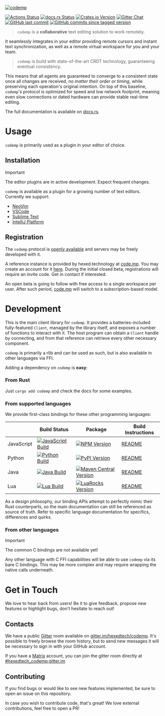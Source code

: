 [![codemp](https://code.mp/static/banner.png)](https://code.mp)

[![Actions Status](https://github.com/hexedtech/codemp/actions/workflows/test.yml/badge.svg)](https://github.com/hexedtech/codemp/actions)
[![docs.rs Status](https://img.shields.io/docsrs/codemp)](https://docs.rs/codemp/)
[![Crates.io Version](https://img.shields.io/crates/v/codemp)](https://crates.io/crates/codemp)
[![Gitter Chat](https://img.shields.io/gitter/room/hexedtech/codemp)](https://gitter.im/hexedtech/codemp)
[![GitHub last commit](https://img.shields.io/github/last-commit/hexedtech/codemp)](https://github.com/hexedtech/codemp/commits/dev/)
[![GitHub commits since tagged version](https://img.shields.io/github/commits-since/hexedtech/codemp/v0.8.2)](https://github.com/hexedtech/codemp/releases/tag/v0.8.2)

> `codemp` is a **collaborative** text editing solution to work remotely.

It seamlessly integrates in your editor providing remote cursors and instant text synchronization,
as well as a remote virtual workspace for you and your team.

> `codemp` is build with state-of-the-art CRDT technology, guaranteeing eventual consistency.

This means that all agents are guaranteed to converge to a consistent state once all changes are received,
_no matter their order or timing_, while preserving each operation's original intention. On top of this
baseline, `codemp`'s protocol is optimized for speed and low network footprint, meaning even slow
connections or dated hardware can provide stable real-time editing.

The full documentation is available on [docs.rs](https://docs.rs/codemp/).

# Usage
`codemp` is primarily used as a plugin in your editor of choice.

## Installation
> [!IMPORTANT]
> The editor plugins are in active development. Expect frequent changes.

`codemp` is available as a plugin for a growing number of text editors. Currently we support:
 - [NeoVim](https://github.com/hexedtech/codemp-nvim)
 - [VSCode](https://github.com/hexedtech/codemp-vscode)
 - [Sublime Text](https://github.com/hexedtech/codemp-sublime)
 - [IntelliJ Platform](https://github.com/hexedtech/codemp-intellij)

## Registration
The `codemp` protocol is [openly available](https://github.com/hexedtech/codemp-proto/) and servers may be freely developed with it.

A reference instance is provided by hexed.technology at [code.mp](https://code.mp). You may create an account for it [here](https://code.mp/signup).
During the initial closed beta, registrations will require an invite code. Get in contact if interested.

An open beta is going to follow with free access to a single workspace per user.
After such period, [code.mp](https://code.mp) will switch to a subscription-based model.

# Development
This is the main client library for `codemp`. It provides a batteries-included fully-featured `Client`, managed by the library itself, and exposes a number of functions to interact with it. The host program can obtain a `Client` handle by connecting, and from that reference can retrieve every other necessary component.

`codemp` is primarily a rlib and can be used as such, but is also available in other languages via FFI.

Adding a dependency on `codemp` is **easy**:

### From Rust
Just `cargo add codemp` and check the docs for some examples.

### From supported languages
We provide first-class bindings for these other programming languages:


|            | Build Status                                                                                                                                                                | Package                                                                                                                                 | Build Instructions                    |
| ---------- | --------------------------------------------------------------------------------------------------------------------------------------------------------------------------- | --------------------------------------------------------------------------------------------------------------------------------------- | ------------------------------------- |
| JavaScript | [![JavaScript Build](https://github.com/hexedtech/codemp/actions/workflows/javascript.yml/badge.svg)](https://github.com/hexedtech/codemp/actions/workflows/javascript.yml) | [![NPM Version](https://img.shields.io/npm/v/codemp)](https://npmjs.org/package/codemp)                                                 | [README](./dist/README.md#javascript) |
| Python     | [![Python Build](https://github.com/hexedtech/codemp/actions/workflows/python.yml/badge.svg)](https://github.com/hexedtech/codemp/actions/workflows/python.yml)             | [![PyPI Version](https://img.shields.io/pypi/v/codemp)](https://pypi.org/project/codemp)                                                | [README](./dist/README.md#python)     |
| Java       | [![Java Build](https://github.com/hexedtech/codemp/actions/workflows/java.yml/badge.svg)](https://github.com/hexedtech/codemp/actions/workflows/java.yml)                   | [![Maven Central Version](https://img.shields.io/maven-central/v/mp.code/codemp)](https://central.sonatype.com/artifact/mp.code/codemp) | [README](./dist/README.md#java)       |
| Lua        | [![Lua Build](https://github.com/hexedtech/codemp/actions/workflows/lua.yml/badge.svg)](https://github.com/hexedtech/codemp/actions/workflows/lua.yml)                      | [![LuaRocks Version](https://img.shields.io/luarocks/v/alemi/codemp)](https://luarocks.org/modules/alemi/codemp)                        | [README](./dist/README.md#lua)        |



As a design philosophy, our binding APIs attempt to perfectly mimic their Rust counterparts, so the main documentation can still be referenced as source of truth.
Refer to specific language documentation for specifics, differences and quirks.

### From other languages
> [!IMPORTANT]
> The common C bindings are not available yet!

Any other language with C FFI capabilities will be able to use `codemp` via its bare C bindings.
This may be more complex and may require wrapping the native calls underneath.

# Get in Touch
We love to hear back from users! Be it to give feedback, propose new features or highlight bugs, don't hesitate to reach out!

## Contacts
We have a public [Gitter](https://gitter.im) room available on [gitter.im/hexedtech/codemp](https://gitter.im/hexedtech/codemp).
It's possible to freely browse the room history, but to send new messages it will be necessary to sign in with your GitHub account.

If you have a [Matrix](https://matrix.org) account, you can join the gitter room directly at [#hexedtech_codemp:gitter.im](https://matrix.to/#/#hexedtech_codemp:gitter.im)

## Contributing
If you find bugs or would like to see new features implemented, be sure to open an issue on this repository.

In case you wish to contribute code, that's great! We love external contributions, feel free to open a PR!
